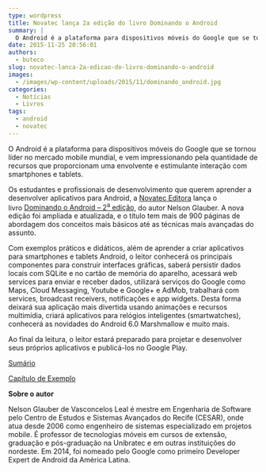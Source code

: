 ```yaml
---
type: wordpress
title: Novatec lança 2a edição do livro Dominando o Android
summary: |
  O Android é a plataforma para dispositivos móveis do Google que se tornou líder no mercado mobile mundial e vem impressionando pela quantidade de recursos que proporcionam uma envolvente e estimulante interação com smartphones e tablets.
date: 2015-11-25 20:56:01
authors:
  - buteco
slug: novatec-lanca-2a-edicao-do-livro-dominando-o-android
images:
  - /images/wp-content/uploads/2015/11/dominando_android.jpg
categories:
  - Notícias
  - Livros
tags:
  - android
  - novatec
---
```


O Android é a plataforma para dispositivos móveis do Google que se tornou líder no mercado mobile mundial, e vem impressionando pela quantidade de recursos que proporcionam uma envolvente e estimulante interação com smartphones e tablets.

Os estudantes e profissionais de desenvolvimento que querem aprender a desenvolver aplicativos para Android, a <a href="http://novatec.com.br/" target="_blank">Novatec Editora</a> lança o livro <a href="http://novatec.com.br/livros/dominando-android-2ed/" target="_blank">Dominando o Android – 2<sup>a</sup> edição</a>, do autor Nelson Glauber. A nova edição foi ampliada e atualizada, e o título tem mais de 900 páginas de abordagem dos conceitos mais básicos até as técnicas mais avançadas do assunto.

<!--more-->

Com exemplos práticos e didáticos, além de aprender a criar aplicativos para smartphones e tablets Android, o leitor conhecerá os principais componentes para construir interfaces gráficas, saberá persistir dados locais com SQLite e no cartão de memória do aparelho, acessará web services para enviar e receber dados, utilizará serviços do Google como Maps, Cloud Messaging, Youtube e Google+ e AdMob, trabalhará com services, broadcast receivers, notificações e app widgets. Desta forma deixará sua aplicação mais divertida usando animações e recursos multimídia, criará aplicativos para relógios inteligentes (smartwatches), conhecerá as novidades do Android 6.0 Marshmallow e muito mais.

Ao final da leitura, o leitor estará preparado para projetar e desenvolver seus próprios aplicativos e publicá-los no Google Play.

<a href="http://novatec.com.br/livros/dominando-android-2ed/sumario9788575224632.pdf" target="_blank">Sumário</a>

<a href="http://novatec.com.br/livros/dominando-android-2ed/capitulo9788575224632.pdf" target="_blank">Capítulo de Exemplo</a>

<strong>Sobre o autor</strong>

Nelson Glauber de Vasconcelos Leal é mestre em Engenharia de Software pelo Centro de Estudos e Sistemas Avançados do Recife (CESAR), onde atua desde 2006 como engenheiro de sistemas especializado em projetos mobile. É professor de tecnologias móveis em cursos de extensão, graduação e pós-graduação na Unibratec e em outras instituições do nordeste. Em 2014, foi nomeado pelo Google como primeiro Developer Expert de Android da América Latina.
